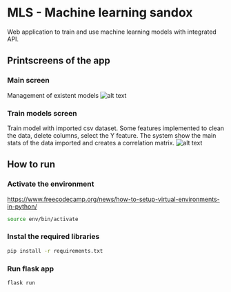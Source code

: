 # MLS - Machine learning sandox
Web application to train and use machine learning models with integrated API.

## Printscreens of the app

### Main screen
Management of existent models
![alt text](https://github.com/CLSoftSilvestre/FactoryFloor/blob/master/screenshots/mainscreen.png?raw=true)

### Train  models screen
Train model with imported csv dataset. Some features implemented to clean the data, delete columns, select the Y feature. The system show the main stats of the data imported and creates a correlation matrix.
![alt text](https://github.com/CLSoftSilvestre/FactoryFloor/blob/master/screenshots/trainmodel.png?raw=true)


## How to run

### Activate the environment
https://www.freecodecamp.org/news/how-to-setup-virtual-environments-in-python/
```bash
source env/bin/activate
```

### Instal the required libraries
```bash
pip install -r requirements.txt
```

### Run flask app
```bash
flask run
```
